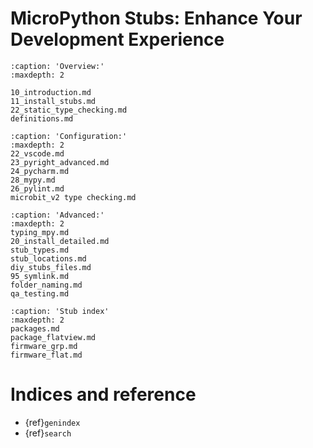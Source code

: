 # MicroPython Stubs: Enhance Your Development Experience

```{toctree}
:caption: 'Overview:'
:maxdepth: 2

10_introduction.md
11_install_stubs.md
22_static_type_checking.md
definitions.md
```

```{toctree}
:caption: 'Configuration:'
:maxdepth: 2
22_vscode.md
23_pyright_advanced.md
24_pycharm.md
28_mypy.md
26_pylint.md
microbit_v2 type checking.md
```

```{toctree}
:caption: 'Advanced:'
:maxdepth: 2
typing_mpy.md
20_install_detailed.md
stub_types.md
stub_locations.md
diy_stubs_files.md
95_symlink.md
folder_naming.md
qa_testing.md
```

```{toctree}
:caption: 'Stub index'
:maxdepth: 2
packages.md
package_flatview.md
firmware_grp.md
firmware_flat.md

```

# Indices and reference

- {ref}`genindex`
- {ref}`search`

<!-- - {ref}`modindex` -->
